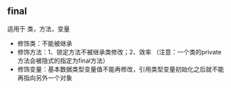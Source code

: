 ## final

适用于 类，方法，变量

* 修饰类：不能被继承
* 修饰方法：1、锁定方法不被继承类修改；2、效率  （注意：一个类的private方法会被隐式的指定为final方法）
* 修饰变量：基本数据类型变量值不能再修改，引用类型变量初始化之后就不能再指向另外一个对象











